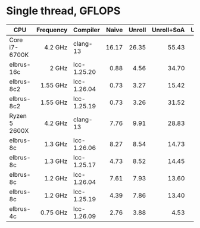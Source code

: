 # Single thread, GFLOPS

| CPU                | Frequency | Compiler           |    Naive |   Unroll | Unroll+SoA | Unroll+SoA+split |
|--------------------|----------:|--------------------|---------:|---------:|-----------:|-----------------:|
| Core i7-6700K      |   4.2 GHz | clang-13           |    16.17 |    26.35 |      55.43 |            58.88 |
| elbrus-16c         |     2 GHz | lcc-1.25.20        |     0.88 |     4.56 |      34.70 |            44.68 |
| elbrus-8c2         |  1.55 GHz | lcc-1.26.04        |     0.73 |     3.27 |      15.42 |            34.20 |
| elbrus-8c2         |  1.55 GHz | lcc-1.25.19        |     0.73 |     3.26 |      31.52 |            33.39 |
| Ryzen 5 2600X      |   4.2 GHz | clang-13           |     7.76 |     9.91 |      28.83 |            28.34 |
| elbrus-8c          |   1.3 GHz | lcc-1.26.06        |     8.27 |     8.54 |      14.73 |            15.03 |
| elbrus-8c          |   1.3 GHz | lcc-1.25.17        |     4.73 |     8.52 |      14.45 |            14.48 |
| elbrus-8c          |   1.2 GHz | lcc-1.26.04        |     7.61 |     7.93 |      13.60 |            13.83 |
| elbrus-8c          |   1.2 GHz | lcc-1.25.19        |     4.39 |     7.86 |      13.40 |            13.47 |
| elbrus-4c          |  0.75 GHz | lcc-1.26.09        |     2.76 |     3.88 |       4.53 |             5.86 |
